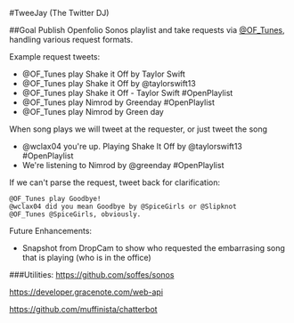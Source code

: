 #TweeJay (The Twitter DJ)

##Goal
Publish Openfolio Sonos playlist and take requests via [@OF_Tunes](http://twitter.com/of_tunes), handling various request formats.  

Example request tweets:
- @OF_Tunes play Shake it Off by Taylor Swift
- @OF_Tunes play Shake it Off by @taylorswift13
- @OF_Tunes play Shake it Off - Taylor Swift #OpenPlaylist
- @OF_Tunes play Nimrod by Greenday #OpenPlaylist
- @OF_Tunes play Nimrod by Green day

When song plays we will tweet at the requester, or just tweet the song
- @wclax04 you're up.  Playing Shake It Off by @taylorswift13 #OpenPlaylist
- We're listening to Nimrod by @greenday #OpenPlaylist

If we can't parse the request, tweet back for clarification:
```
@OF_Tunes play Goodbye!
@wclax04 did you mean Goodbye by @SpiceGirls or @Slipknot
@OF_Tunes @SpiceGirls, obviously.
```

Future Enhancements:
- Snapshot from DropCam to show who requested the embarrasing song that is playing (who is in the office)
 
###Utilities:
https://github.com/soffes/sonos

https://developer.gracenote.com/web-api

https://github.com/muffinista/chatterbot
